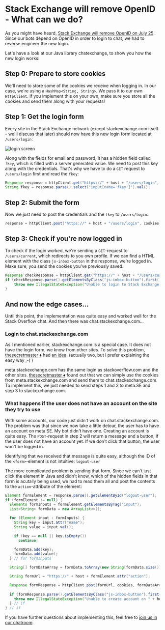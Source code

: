 # Stack Exchange will remove OpenID - What can we do?

As you might have heard, [Stack Exchange will remove OpenID on July 25](https://meta.stackexchange.com/q/307647/347985). Since our bots depend on OpenID in order to login to chat, we had to reverse engineer the new login.

Let's have a look at our Java library chatexchange, to show you how the new login works:

## Step 0: Prepare to store cookies
We'll need to store some of the cookies we receive when logging in. In our case, we're using a `HashMap<String, String>`. We pass it to our own `HttpClient`. If you implement this on your own, make sure you store all the cookies and send them along with your requests!

## Step 1: Get the login form
Every site in the Stack Exchange network (except stackexchange.com itself - we'll discuss that later) should now have this new login form located at `/users/login`:

![login screen](https://camo.githubusercontent.com/ddfe5031e6b1ab0a95c2f98193cb1e215f5b09b7/68747470733a2f2f692e737461636b2e696d6775722e636f6d2f78707a6b4b2e706e67)

Along with the fields for email and password, it has a hidden field called `fkey`, which is filled with a server generated value.
We need to post this key along with the credentials. That's why we have to do a `GET` request to `/users/login` first and read the `fkey`:

```java
Response response = httpClient.get("https://" + host + "/users/login", cookies);
String fkey = response.parse().select("input[name='fkey']").val();
```

## Step 2: Submit the form

Now we just need to post the credentials and the `fkey` to `/users/login`:

```java
response = httpClient.post("https://" + host + "/users/login", cookies, "email", email, "password", password, "fkey", fkey);
```


## Step 3: Check if you're now logged in

To check if the login worked, we're sending a `GET`-request to `/users/current`, which redirects to you own profile. If we can find a HTML element with the class `js-inbox-button` in the response, we're logged in.
Make sure, you send the cookies you've previously saved.

```java
Response checkResponse = httpClient.get("https://" + host + "/users/current", cookies);
if (checkResponse.parse().getElementsByClass("js-inbox-button").first() == null) {
	throw new IllegalStateException("Unable to login to Stack Exchange.");
}
```


## And now the edge cases...

Until this point, the implementation was quite easy and worked well for the Stack Overflow chat. And then there was chat.stackexchange.com...

### Login to chat.stackexchange.com

As I mentioned earlier, stackexchange.com is a special case. It does not have the login form, we know from other sites. To solve this problem, [thesecretmaster ♦](https://stackexchange.com/users/6270022/thesecretmaster) had [an idea](https://chat.stackoverflow.com/transcript/message/43180487#43180487). (actually two, but I prefer explaining the easy way ;-) )

meta.stackexchange.com has the same login as stackoverflow.com and the other sites. [thesecretmaster ♦](https://stackexchange.com/users/6270022/thesecretmaster) found out that we can simply use the cookies from meta.stackexchange.com and send them to chat.stackexchange.com.
To implement this, we just needed to send steps 1 and 2 to meta.SE and step 3 to stackexchange.com.


### What happens if the user does not have an account on the site they try to use

With some accounts, our code just didn't work on chat.stackexchange.com. The problem was that since we now take a little detour, the user has to have an account on meta.SE. My bot didn't have one.
Creating an account is quite easy. The `POST`-request in step 2 will return a message and a button, if the user does not have an account yet. If we don't click that button, the user won't be logged in.

Identifying that we received that message is quite easy, although the ID of the `<form>`-element is not intuitive: `logout-user`

The more complicated problem is sending that form. Since we can't just click the element in Java and didn't know, which of the hidden fields in that form is acutally being used, we had to read them all and post the contents to the `action`-attribute of the element:

```java
Element formElement = response.parse().getElementById("logout-user");
if (formElement != null) {
  Elements formInputs = formElement.getElementsByTag("input");
  List<String> formData = new ArrayList<>();

  for (Element input : formInputs) {
    String key = input.attr("name");
    String value = input.val();

    if (key == null || key.isEmpty())
      continue;

    formData.add(key);
    formData.add(value);
  } // for formInputs

  String[] formDataArray = formData.toArray(new String[formData.size()]);

  String formUrl = "https://" + host + formElement.attr("action");

  Response formResponse = httpClient.post(formUrl, cookies, formDataArray);
  
  if (formResponse.parse().getElementsByClass("js-inbox-button").first() == null) {
    throw new IllegalStateException("Unable to create account on " + host + "! Please create the account manually.");
  } // if
} // if
```

If you have further questions about implementing this, feel free to [join us in our chatroom](https://sobotics.org/chat).
